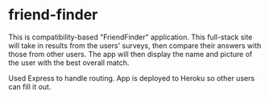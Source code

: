 # friend-finder

This is compatibility-based "FriendFinder" application. This full-stack site will take in results from the users' surveys, then compare their answers with those from other users. The app will then display the name and picture of the user with the best overall match.

Used Express to handle routing. App is deployed to Heroku so other users can fill it out.